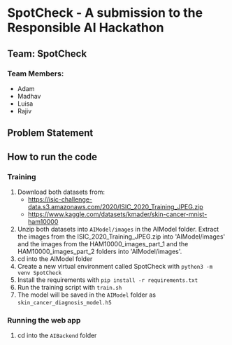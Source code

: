 # SpotCheck - A submission to the Responsible AI Hackathon
## Team: SpotCheck
### Team Members:
- Adam
- Madhav
- Luisa
- Rajiv

## Problem Statement

## How to run the code
### Training
1. Download both datasets from:
    - https://isic-challenge-data.s3.amazonaws.com/2020/ISIC_2020_Training_JPEG.zip
    - https://www.kaggle.com/datasets/kmader/skin-cancer-mnist-ham10000
2. Unzip both datasets into `AIModel/images` in the AIModel folder. Extract the images from the ISIC_2020_Training_JPEG.zip into 'AIModel/images' and the images from the HAM10000_images_part_1 and the HAM10000_images_part_2 folders into 'AIModel/images'.
3. cd into the AIModel folder
4. Create a new virtual environment  called SpotCheck with `python3 -m venv SpotCheck`
5. Install the requirements with `pip install -r requirements.txt`
6. Run the training script with `train.sh`
7. The model will be saved in the `AIModel` folder as `skin_cancer_diagnosis_model.h5`

### Running the web app
1. cd into the `AIBackend` folder